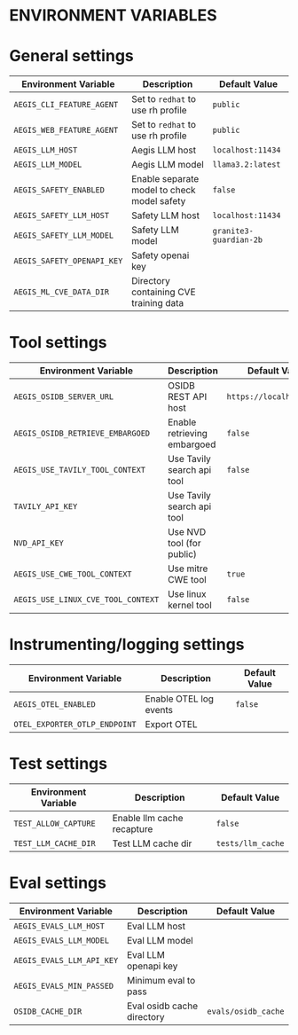 # ENVIRONMENT VARIABLES

# General settings
| Environment Variable           | Description                                 | Default Value |
|--------------------------------|---------------------------------------------|---------------|
| `AEGIS_CLI_FEATURE_AGENT`      | Set to `redhat` to use rh profile           | `public`      |
| `AEGIS_WEB_FEATURE_AGENT`      | Set to `redhat` to use rh profile           | `public`      |
| `AEGIS_LLM_HOST`               | Aegis LLM host                              | `localhost:11434` |
| `AEGIS_LLM_MODEL`              | Aegis LLM model                             | `llama3.2:latest` |
| `AEGIS_SAFETY_ENABLED`         | Enable separate model to check model safety | `false`       |
| `AEGIS_SAFETY_LLM_HOST`        | Safety LLM host                             | `localhost:11434` |
| `AEGIS_SAFETY_LLM_MODEL`       | Safety LLM model                            | `granite3-guardian-2b`|
| `AEGIS_SAFETY_OPENAPI_KEY`     | Safety openai key                           |               |
| `AEGIS_ML_CVE_DATA_DIR`        | Directory containing CVE training data      |               |


# Tool settings
| Environment Variable               | Description                                  | Default Value |
|------------------------------------|----------------------------------------------|---------------|
| `AEGIS_OSIDB_SERVER_URL`           | OSIDB REST API host                          | `https://localhost:8000` |
| `AEGIS_OSIDB_RETRIEVE_EMBARGOED`   | Enable retrieving embargoed                  | `false`       |
| `AEGIS_USE_TAVILY_TOOL_CONTEXT`    | Use Tavily search api tool                   | `false`       |
| `TAVILY_API_KEY`                   | Use Tavily search api tool                   |               |
| `NVD_API_KEY`                      | Use NVD tool (for public)                    |               |
| `AEGIS_USE_CWE_TOOL_CONTEXT`       | Use mitre CWE tool                           | `true`        |
| `AEGIS_USE_LINUX_CVE_TOOL_CONTEXT` | Use linux kernel tool                        | `false`       |


# Instrumenting/logging settings
| Environment Variable               | Description                                  | Default Value |
|------------------------------------|----------------------------------------------|---------------|
| `AEGIS_OTEL_ENABLED`               | Enable OTEL log events                       | `false`       |
| `OTEL_EXPORTER_OTLP_ENDPOINT`      | Export OTEL                                  |               |


# Test settings
| Environment Variable               | Description                | Default Value |
|------------------------------------|----------------------------|---------------|
| `TEST_ALLOW_CAPTURE`               | Enable llm cache recapture | `false`       |
| `TEST_LLM_CACHE_DIR`               | Test LLM cache dir         | `tests/llm_cache` |


# Eval settings
| Environment Variable        | Description                | Default Value |
|-----------------------------|----------------------------|---------------|
| `AEGIS_EVALS_LLM_HOST`      | Eval LLM host              |               |
| `AEGIS_EVALS_LLM_MODEL`     | Eval LLM model             |               |
| `AEGIS_EVALS_LLM_API_KEY`   | Eval LLM openapi key       |               |
| `AEGIS_EVALS_MIN_PASSED`    | Minimum eval to pass       |               |
| `OSIDB_CACHE_DIR`           | Eval osidb cache directory | `evals/osidb_cache` |

